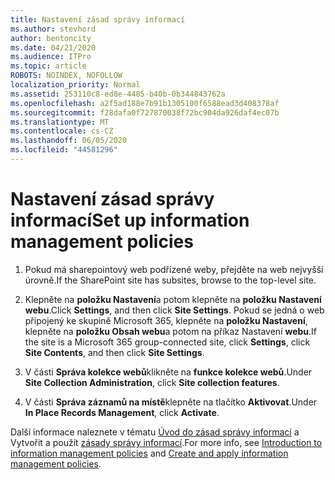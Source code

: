 ```yaml
---
title: Nastavení zásad správy informací
ms.author: stevhord
author: bentoncity
ms.date: 04/21/2020
ms.audience: ITPro
ms.topic: article
ROBOTS: NOINDEX, NOFOLLOW
localization_priority: Normal
ms.assetid: 253110c8-ed8e-4485-b40b-0b344843762a
ms.openlocfilehash: a2f5ad188e7b91b1305100f6588ead3d408378af
ms.sourcegitcommit: f28dafa0f727870038f72bc904da926daf4ec07b
ms.translationtype: MT
ms.contentlocale: cs-CZ
ms.lasthandoff: 06/05/2020
ms.locfileid: "44581296"
---
```

# <a name="set-up-information-management-policies"></a><span data-ttu-id="e1416-102">Nastavení zásad správy informací</span><span class="sxs-lookup"><span data-stu-id="e1416-102">Set up information management policies</span></span>

1. <span data-ttu-id="e1416-103">Pokud má sharepointový web podřízené weby, přejděte na web nejvyšší úrovně.</span><span class="sxs-lookup"><span data-stu-id="e1416-103">If the SharePoint site has subsites, browse to the top-level site.</span></span>
    
2. <span data-ttu-id="e1416-104">Klepněte na **položku Nastavení**a potom klepněte na **položku Nastavení webu**.</span><span class="sxs-lookup"><span data-stu-id="e1416-104">Click **Settings**, and then click **Site Settings**.</span></span> <span data-ttu-id="e1416-105">Pokud se jedná o web připojený ke skupině Microsoft 365, klepněte na **položku Nastavení**, klepněte na **položku Obsah webu**a potom na příkaz Nastavení **webu**.</span><span class="sxs-lookup"><span data-stu-id="e1416-105">If the site is a Microsoft 365 group-connected site, click **Settings**, click **Site Contents**, and then click **Site Settings**.</span></span>
    
3. <span data-ttu-id="e1416-106">V části **Správa kolekce webů**klikněte na **funkce kolekce webů**.</span><span class="sxs-lookup"><span data-stu-id="e1416-106">Under **Site Collection Administration**, click **Site collection features**.</span></span>
    
4. <span data-ttu-id="e1416-107">V části **Správa záznamů na místě**klepněte na tlačítko **Aktivovat**.</span><span class="sxs-lookup"><span data-stu-id="e1416-107">Under **In Place Records Management**, click **Activate**.</span></span>
    
<span data-ttu-id="e1416-108">Další informace naleznete v tématu [Úvod do zásad správy informací](https://go.microsoft.com/fwlink/?linkid=404239) a Vytvořit a použít [zásady správy informací](https://go.microsoft.com/fwlink/?linkid=2003916).</span><span class="sxs-lookup"><span data-stu-id="e1416-108">For more info, see [Introduction to information management policies](https://go.microsoft.com/fwlink/?linkid=404239) and [Create and apply information management policies](https://go.microsoft.com/fwlink/?linkid=2003916).</span></span>
  

